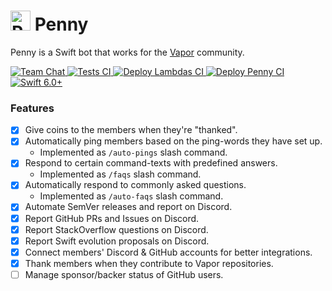 # <img src="https://github.com/vapor/penny-bot/assets/54685446/53e4684e-7511-4a5e-9933-34db0ceac0c6" alt="Penny" width="32"> Penny

Penny is a Swift bot that works for the [Vapor](https://vapor.codes) community.

<p>
    <a href="https://discord.gg/vapor">
        <img
            src="https://design.vapor.codes/images/discordchat.svg"
            alt="Team Chat"
        >
    </a>
    <a href="https://github.com/vapor/penny-bot/actions/workflows/test.yml">
        <img
            src="https://img.shields.io/github/actions/workflow/status/vapor/penny-bot/test.yml?event=push&style=plastic&logo=github&label=tests&logoColor=%23ccc"
            alt="Tests CI"
        >
    </a>
    <a href="https://github.com/vapor/penny-bot/actions/workflows/deploy-all-lambdas.yml">
        <img
            src="https://img.shields.io/github/actions/workflow/status/vapor/penny-bot/deploy-all-lambdas.yml?event=push&style=plastic&logo=github&label=deploy%20lambda%20functions&logoColor=%23ccc"
            alt="Deploy Lambdas CI"
        >
    </a>
    <a href="https://github.com/vapor/penny-bot/actions/workflows/deploy-penny.yml">
        <img
            src="https://img.shields.io/github/actions/workflow/status/vapor/penny-bot/deploy-penny.yml?event=push&style=plastic&logo=github&label=deploy%20Penny&logoColor=%23ccc"
            alt="Deploy Penny CI"
        >
    </a>
    <a href="https://swift.org">
        <img
            src="https://design.vapor.codes/images/swift60up.svg"
            alt="Swift 6.0+"
        >
    </a>
</p>

### Features
* [x] Give coins to the members when they're "thanked".
* [x] Automatically ping members based on the ping-words they have set up.
  * Implemented as `/auto-pings` slash command.
* [x] Respond to certain command-texts with predefined answers.
  * Implemented as `/faqs` slash command.
* [x] Automatically respond to commonly asked questions.
  * Implemented as `/auto-faqs` slash command.
* [x] Automate SemVer releases and report on Discord.
* [x] Report GitHub PRs and Issues on Discord.
* [x] Report StackOverflow questions on Discord.
* [x] Report Swift evolution proposals on Discord.
* [x] Connect members' Discord & GitHub accounts for better integrations.
* [x] Thank members when they contribute to Vapor repositories.
* [ ] Manage sponsor/backer status of GitHub users.
